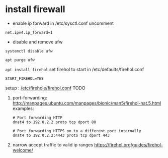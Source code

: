 # install firewall
* enable ip forward
in /etc/sysctl.conf uncomment

`net.ipv4.ip_forward=1`

* disable and remove ufw

`systemctl disable ufw`

`apt purge ufw`

`apt install firehol`
set firehol to start in /etc/defaults/firehol.conf

`START_FIREHOL=YES`

setup : [/etc/firehole/firehol.conf](../network/firehol.conf)
TODO 
1. port-forwarding:
    http://manpages.ubuntu.com/manpages/bionic/man5/firehol-nat.5.html
    examples:
    ```
    # Port forwarding HTTP
    dnat4 to 192.0.2.2 proto tcp dport 80

    # Port forwarding HTTPS on to a different port internally
    dnat4 to 192.0.2.2:4443 proto tcp dport 443
    ```
1. narrow accept traffic to valid ip ranges
https://firehol.org/guides/firehol-welcome/